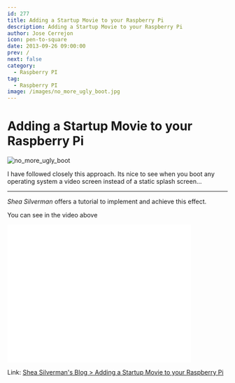 ```yaml
---
id: 277
title: Adding a Startup Movie to your Raspberry Pi
description: Adding a Startup Movie to your Raspberry Pi
author: Jose Cerrejon
icon: pen-to-square
date: 2013-09-26 09:00:00
prev: /
next: false
category:
  - Raspberry PI
tag:
  - Raspberry PI
image: /images/no_more_ugly_boot.jpg
---
```


# Adding a Startup Movie to your Raspberry Pi

![no_more_ugly_boot](/images/no_more_ugly_boot.jpg)

I have followed closely this approach. Its nice to see when you boot any operating system a video screen instead of a static splash screen...

- - -
*Shea Silverman* offers a tutorial to implement and achieve this effect.

You can see in the video above

<iframe width="420" height="315" src="//www.youtube.com/embed/NSyejmdZEh8" frameborder="0" allowfullscreen></iframe>

Link: [Shea Silverman's Blog > Adding a Startup Movie to your Raspberry Pi](http://blog.sheasilverman.com/2013/09/adding-a-startup-movie-to-your-raspberry-pi/)